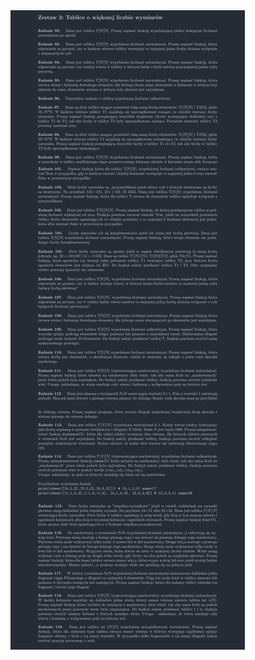 <picture>
  <source srcset="../srt/zbior_zadan/zestawy/Zestaw_03.jpg" media="(prefers-color-scheme: light)">
  <source srcset="../srt/zbior_zadan/zestawy/black_Zestaw_03.jpg" media="(prefers-color-scheme: dark)">
  <img src="../srt/zbior_zadan/zestawy/black_Zestaw_03.jpg" alt="Zestaw 3">
</picture>
